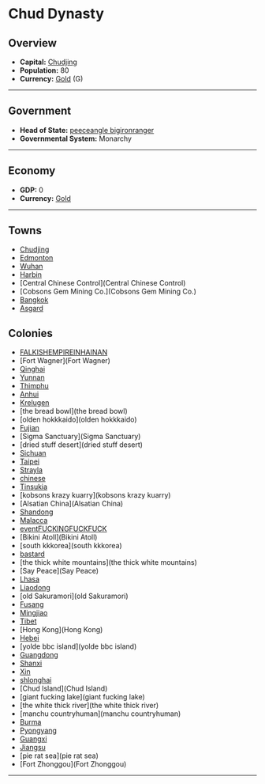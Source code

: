 # Chud Dynasty

## Overview

- **Capital:** [Chudjing](Chudjing)
- **Population:** 80
- **Currency:** [Gold](Gold) (G)

---

## Government

- **Head of State:** [peeceangle bigironranger](bigironranger)
- **Governmental System:** Monarchy

---

## Economy

- **GDP:** <!--GDP-->0<!--GDP-->
- **Currency:** [Gold](Gold)

---

## Towns

- [Chudjing](Chudjing)
- [Edmonton](Edmonton)
- [Wuhan](Wuhan)
- [Harbin](Harbin)
- [Central Chinese Control](Central Chinese Control)
- [Cobsons Gem Mining Co.](Cobsons Gem Mining Co.)
- [Bangkok](Bangkok)
- [Asgard](Asgard)

## Colonies

- [FALKISHEMPIREINHAINAN](FALKISHEMPIREINHAINAN)
- [Fort Wagner](Fort Wagner)
- [Qinghai](Qinghai)
- [Yunnan](Yunnan)
- [Thimphu](Thimphu)
- [Anhui](Anhui)
- [Krelugen](Krelugen)
- [the bread bowl](the bread bowl)
- [olden hokkkaido](olden hokkkaido)
- [Fujian](Fujian)
- [Sigma Sanctuary](Sigma Sanctuary)
- [dried stuff desert](dried stuff desert)
- [Sichuan](Sichuan)
- [Taipei](Taipei)
- [Strayla](Strayla)
- [chinese](chinese)
- [Tinsukia](Tinsukia)
- [kobsons krazy kuarry](kobsons krazy kuarry)
- [Alsatian China](Alsatian China)
- [Shandong](Shandong)
- [Malacca](Malacca)
- [eventFUCKINGFUCKFUCK](eventFUCKINGFUCKFUCK)
- [Bikini Atoll](Bikini Atoll)
- [south kkkorea](south kkkorea)
- [bastard](bastard)
- [the thick white mountains](the thick white mountains)
- [Say Peace](Say Peace)
- [Lhasa](Lhasa)
- [Liaodong](Liaodong)
- [old Sakuramori](old Sakuramori)
- [Fusang](Fusang)
- [Mingjiao](Mingjiao)
- [Tibet](Tibet)
- [Hong Kong](Hong Kong)
- [Hebei](Hebei)
- [yolde bbc island](yolde bbc island)
- [Guangdong](Guangdong)
- [Shanxi](Shanxi)
- [Xin](Xin)
- [shlonghai](shlonghai)
- [Chud Island](Chud Island)
- [giant fucking lake](giant fucking lake)
- [the white thick river](the white thick river)
- [manchu countryhuman](manchu countryhuman)
- [Burma](Burma)
- [Pyongyang](Pyongyang)
- [Guangxi](Guangxi)
- [Jiangsu](Jiangsu)
- [pie rat sea](pie rat sea)
- [Fort Zhonggou](Fort Zhonggou)

---